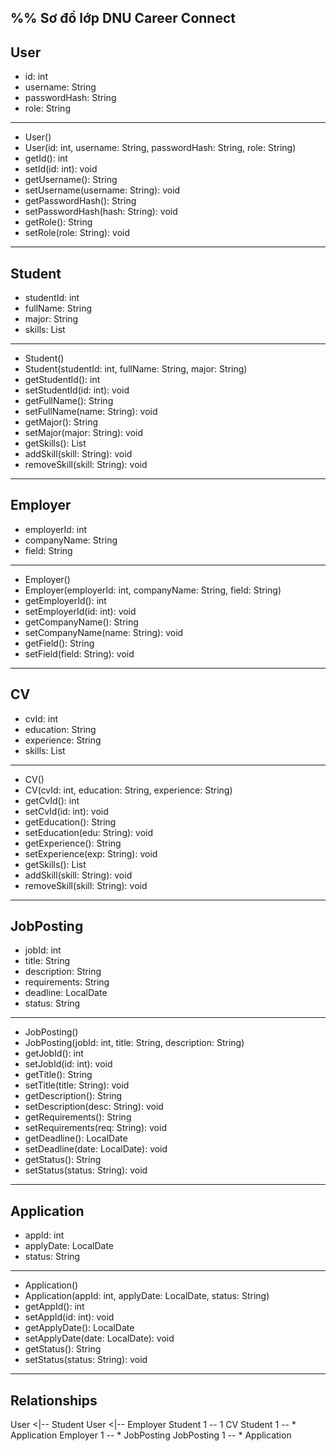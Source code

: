 %% Sơ đồ lớp DNU Career Connect
------------------------------
User
------------------------------
- id: int
- username: String
- passwordHash: String
- role: String
------------------------------
+ User()
+ User(id: int, username: String, passwordHash: String, role: String)
+ getId(): int
+ setId(id: int): void
+ getUsername(): String
+ setUsername(username: String): void
+ getPasswordHash(): String
+ setPasswordHash(hash: String): void
+ getRole(): String
+ setRole(role: String): void
------------------------------
Student
------------------------------
- studentId: int
- fullName: String
- major: String
- skills: List<String>
------------------------------
+ Student()
+ Student(studentId: int, fullName: String, major: String)
+ getStudentId(): int
+ setStudentId(id: int): void
+ getFullName(): String
+ setFullName(name: String): void
+ getMajor(): String
+ setMajor(major: String): void
+ getSkills(): List<String>
+ addSkill(skill: String): void
+ removeSkill(skill: String): void
------------------------------
Employer
------------------------------
- employerId: int
- companyName: String
- field: String
------------------------------
+ Employer()
+ Employer(employerId: int, companyName: String, field: String)
+ getEmployerId(): int
+ setEmployerId(id: int): void
+ getCompanyName(): String
+ setCompanyName(name: String): void
+ getField(): String
+ setField(field: String): void
------------------------------
CV
------------------------------
- cvId: int
- education: String
- experience: String
- skills: List<String>
------------------------------
+ CV()
+ CV(cvId: int, education: String, experience: String)
+ getCvId(): int
+ setCvId(id: int): void
+ getEducation(): String
+ setEducation(edu: String): void
+ getExperience(): String
+ setExperience(exp: String): void
+ getSkills(): List<String>
+ addSkill(skill: String): void
+ removeSkill(skill: String): void
------------------------------
JobPosting
------------------------------
- jobId: int
- title: String
- description: String
- requirements: String
- deadline: LocalDate
- status: String
------------------------------
+ JobPosting()
+ JobPosting(jobId: int, title: String, description: String)
+ getJobId(): int
+ setJobId(id: int): void
+ getTitle(): String
+ setTitle(title: String): void
+ getDescription(): String
+ setDescription(desc: String): void
+ getRequirements(): String
+ setRequirements(req: String): void
+ getDeadline(): LocalDate
+ setDeadline(date: LocalDate): void
+ getStatus(): String
+ setStatus(status: String): void
------------------------------
Application
------------------------------
- appId: int
- applyDate: LocalDate
- status: String
------------------------------
+ Application()
+ Application(appId: int, applyDate: LocalDate, status: String)
+ getAppId(): int
+ setAppId(id: int): void
+ getApplyDate(): LocalDate
+ setApplyDate(date: LocalDate): void
+ getStatus(): String
+ setStatus(status: String): void
------------------------------
Relationships
------------------------------
User <|-- Student
User <|-- Employer
Student 1 -- 1 CV
Student 1 -- * Application
Employer 1 -- * JobPosting
JobPosting 1 -- * Application